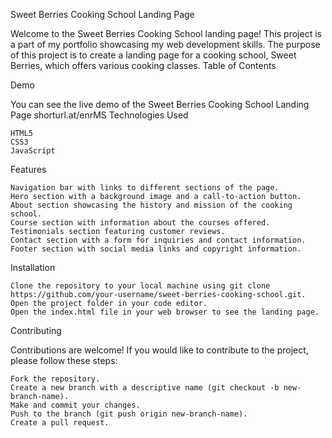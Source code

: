 Sweet Berries Cooking School Landing Page

Welcome to the Sweet Berries Cooking School landing page! This project is a part of my portfolio showcasing my web development skills. The purpose of this project is to create a landing page for a cooking school, Sweet Berries, which offers various cooking classes.
Table of Contents

Demo

You can see the live demo of the Sweet Berries Cooking School Landing Page shorturl.at/enrMS
Technologies Used

    HTML5
    CSS3
    JavaScript

Features

    Navigation bar with links to different sections of the page.
    Hero section with a background image and a call-to-action button.
    About section showcasing the history and mission of the cooking school.
    Course section with information about the courses offered.
    Testimonials section featuring customer reviews.
    Contact section with a form for inquiries and contact information.
    Footer section with social media links and copyright information.

Installation

    Clone the repository to your local machine using git clone https://github.com/your-username/sweet-berries-cooking-school.git.
    Open the project folder in your code editor.
    Open the index.html file in your web browser to see the landing page.

Contributing

Contributions are welcome! If you would like to contribute to the project, please follow these steps:

    Fork the repository.
    Create a new branch with a descriptive name (git checkout -b new-branch-name).
    Make and commit your changes.
    Push to the branch (git push origin new-branch-name).
    Create a pull request.
